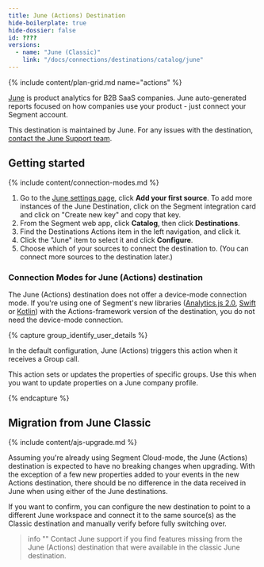 ```yaml
---
title: June (Actions) Destination
hide-boilerplate: true
hide-dossier: false
id: ????
versions:
  - name: "June (Classic)"
    link: "/docs/connections/destinations/catalog/june"
---
```


{% include content/plan-grid.md name="actions" %}

[June](https://june.so/?utm_source=segmentio&utm_medium=docs&utm_campaign=partners) is product analytics for B2B SaaS companies. June auto-generated reports focused on how companies use your product - just connect your Segment account.

This destination is maintained by June. For any issues with the destination, [contact the June Support team](mailto:ferruccio@june.so).

## Getting started

{% include content/connection-modes.md %}

1. Go to the [June settings page](https://app.june.so/redirect-to-my-workspace/settings), click **Add your first source**. To add more instances of the June Destination, click on the Segment integration card and click on "Create new key" and copy that key.
2. From the Segment web app, click **Catalog**, then click **Destinations**.
3. Find the Destinations Actions item in the left navigation, and click it.
4. Click the "June" item to select it and click **Configure**.
5. Choose which of your sources to connect the destination to. (You can connect more sources to the destination later.)

### Connection Modes for June (Actions) destination

The June (Actions) destination does not offer a device-mode connection mode. If you're using one of Segment's new libraries ([Analytics.js 2.0](/docs/connections/sources/catalog/libraries/website/javascript/), [Swift](https://github.com/segmentio/analytics-swift) or [Kotlin](https://github.com/segmentio/analytics-kotlin)) with the Actions-framework version of the destination, you do not need the device-mode connection.

{% capture group_identify_user_details %}

In the default configuration, June (Actions) triggers this action when it receives a Group call.

This action sets or updates the properties of specific groups. Use this when you want to update properties on a June company profile.

{% endcapture %}

## Migration from June Classic

{% include content/ajs-upgrade.md %}

Assuming you're already using Segment Cloud-mode, the June (Actions) destination is expected to have no breaking changes when upgrading. With the exception of a few new properties added to your events in the new Actions destination, there should be no difference in the data received in June when using either of the June destinations.

If you want to confirm, you can configure the new destination to point to a different June workspace and connect it to the same source(s) as the Classic destination and manually verify before fully switching over.

> info ""
> Contact June support if you find features missing from the June (Actions) destination that were available in the classic June destination.
